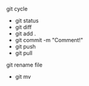 git cycle

* git status
* git diff
* git add .
* git commit -m "Comment!"
* git push
* git pull

git rename file
* git mv <old-filename> <new-filename>
